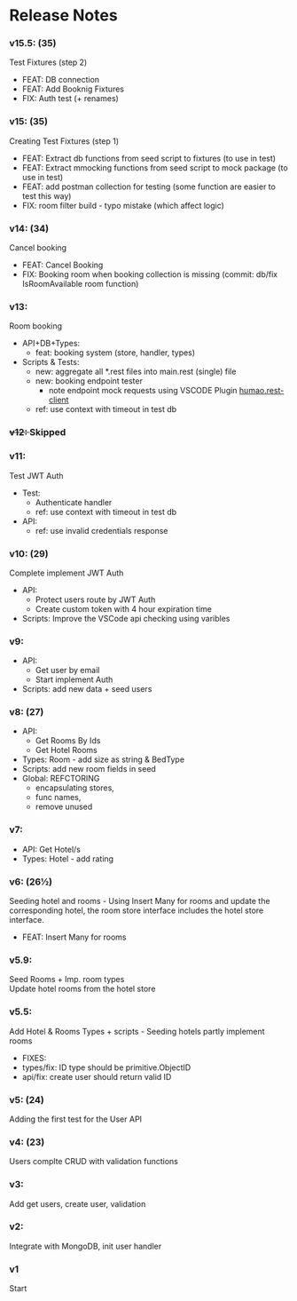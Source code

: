 # Release Notes
### v15.5: (35)
Test Fixtures (step 2)
- FEAT: DB connection 
- FEAT: Add Booknig Fixtures
- FIX: Auth test (+ renames)


### v15: (35)
Creating Test Fixtures (step 1)
- FEAT: Extract db functions from seed script to fixtures (to use in test)
- FEAT: Extract mmocking functions from seed script to mock package (to use in test)
- FEAT: add postman collection for testing (some function are easier to test this way)
- FIX: room filter build - typo mistake (which affect logic)


### v14: (34)
Cancel booking
- FEAT: Cancel Booking
- FIX: Booking room when booking collection is missing 
    (commit: db/fix IsRoomAvailable room function)


### v13:
Room booking
- API+DB+Types:
    - feat: booking system (store, handler, types)
- Scripts & Tests:
    - new: aggregate all *.rest files into main.rest (single) file 
    - new: booking endpoint tester
        * note endpoint mock requests using VSCODE Plugin [humao.rest-client](https://marketplace.visualstudio.com/items?itemName=humao.rest-client)
    - ref: use context with timeout in test db

### <strike> v12: </strike>Skipped

### v11:
Test JWT Auth
- Test: 
    - Authenticate handler
    - ref: use context with timeout in test db
- API:
    - ref: use invalid credentials response 

### v10: (29)
Complete implement JWT Auth
- API: 
    - Protect users route by JWT Auth
    - Create custom token with 4 hour expiration time 
- Scripts: Improve the VSCode api checking using varibles
    
### v9:
- API: 
    - Get user by email
    - Start implement Auth    
- Scripts: add new data + seed users
    

### v8: (27)
- API: 
    - Get Rooms By Ids
    - Get Hotel Rooms
- Types: Room - add size as string & BedType
- Scripts: add new room fields in seed 
- Global: REFCTORING 
    - encapsulating stores, 
    - func names,
    - remove unused

### v7:
- API: Get Hotel/s
- Types: Hotel - add rating

### v6: (26½)
Seeding hotel and rooms - 
Using Insert Many for rooms and update the corresponding hotel,
the room store interface includes the hotel store interface.

- FEAT: Insert Many for rooms

### v5.9:
Seed Rooms + Imp. room types  
Update hotel rooms from the hotel store
 
### v5.5:
Add Hotel & Rooms Types + scripts - Seeding hotels
partly implement rooms
- FIXES:
 - types/fix: ID type should be primitive.ObjectID
 - api/fix: create user should return valid ID 

### v5: (24)
Adding the first test for the User API

### v4: (23)
Users complte CRUD with validation functions

### v3:
Add get users, create user, validation

### v2: 
Integrate with MongoDB, init user handler

### v1
Start